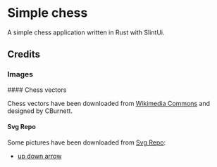 # Simple chess

A simple chess application written in Rust with SlintUi.

## Credits

### Images

#### Chess vectors

Chess vectors have been downloaded from [Wikimedia Commons](https://commons.wikimedia.org/wiki/Category:SVG_chess_pieces) and designed by CBurnett.

#### Svg Repo

Some pictures have been downloaded from [Svg Repo](https://www.svgrepo.com):
* [up down arrow](https://www.svgrepo.com/svg/462743/up-down-arrow)